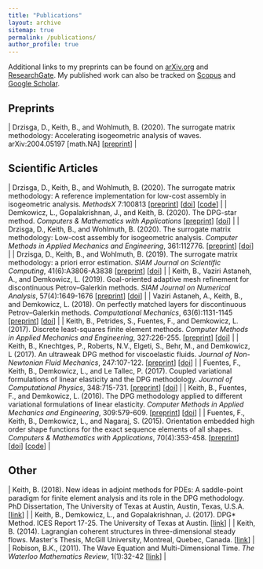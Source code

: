 ```yaml
---
title: "Publications"
layout: archive
sitemap: true
permalink: /publications/
author_profile: true
---
```


Additional links to my preprints can be found on [arXiv.org](https://arxiv.org/find/math/1/au:+Keith_B/0/1/0/all/0/1) and [ResearchGate](https://www.researchgate.net/profile/Brendan_Keith).
My published work can also be tracked on [Scopus](https://www.scopus.com/authid/detail.uri?authorId=56699706400) and [Google Scholar](https://scholar.google.com/citations?user=vcSEoi4AAAAJ&hl=en).

## Preprints

| Drzisga, D., Keith, B., and Wohlmuth, B. (2020). The surrogate matrix methodology: Accelerating isogeometric analysis of waves. arXiv:2004.05197 [math.NA] [[preprint](https://arxiv.org/abs/2004.05197)] |

## Scientific Articles

| Drzisga, D., Keith, B., and Wohlmuth, B. (2020). The surrogate matrix methodology: A reference implementation for low-cost assembly in isogeometric analysis. _MethodsX_ 7:100813 [[preprint](https://arxiv.org/abs/1909.04029)] [[doi](https://doi.org/10.1016/j.mex.2020.100813)] [[code](https://doi.org/10.5281/zenodo.3402341)] |
| Demkowicz, L., Gopalakrishnan, J., and Keith, B. (2020). The DPG-star method. _Computers & Mathematics with Applications_ [[preprint](https://arxiv.org/abs/1809.03153)] [[doi](https://doi.org/10.1016/j.camwa.2020.01.012)] |
| Drzisga, D., Keith, B., and Wohlmuth, B. (2020). The surrogate matrix methodology: Low-cost assembly for isogeometric analysis. _Computer Methods in Applied Mechanics and Engineering_, 361:112776. [[preprint](https://arxiv.org/abs/1904.06971)] [[doi](https://doi.org/10.1016/j.cma.2019.112776)] |
| Drzisga, D., Keith, B., and Wohlmuth, B. (2019). The surrogate matrix methodology: a priori error estimation. _SIAM Journal on Scientific Computing_, 41(6):A3806-A3838 [[preprint](https://arxiv.org/abs/1902.07333)] [[doi](https://doi.org/10.1137/18M1226580)] |
| Keith, B., Vaziri Astaneh, A., and Demkowicz, L. (2019). Goal-oriented adaptive mesh refinement for discontinuous Petrov–Galerkin methods. _SIAM Journal on Numerical Analysis_, 57(4):1649-1676 [[preprint](https://arxiv.org/abs/1711.01996)] [[doi](https://doi.org/10.1137/18M1181754)] |
| Vaziri Astaneh, A., Keith, B., and Demkowicz, L. (2018). On perfectly matched layers for discontinuous Petrov–Galerkin methods. _Computational Mechanics_, 63(6):1131-1145 [[preprint](https://arxiv.org/abs/1804.04496)] [[doi](https://doi.org/10.1007/s00466-018-1640-3)] |
| Keith, B., Petrides, S., Fuentes, F., and Demkowicz, L. (2017). Discrete least-squares finite element methods. _Computer Methods in Applied Mechanics and Engineering_, 327:226-255. [[preprint](https://arxiv.org/abs/1705.02078)] [[doi](https://doi.org/10.1016/j.cma.2017.08.043)] |
| Keith, B., Knechtges, P., Roberts, N.V., Elgeti, S., Behr, M., and Demkowicz, L (2017). An ultraweak DPG method for viscoelastic fluids. _Journal of Non-Newtonian Fluid Mechanics_, 247:107-122. [[preprint](https://arxiv.org/abs/1612.03124)] [[doi](https://doi.org/10.1016/j.jnnfm.2017.06.006)] |
| Fuentes, F., Keith, B., Demkowicz, L., and Le Tallec, P. (2017). Coupled variational formulations of linear elasticity and the DPG methodology. _Journal of Computational Physics_, 348:715-731. [[preprint](https://arxiv.org/abs/1609.08180)] [[doi](https://doi.org/10.1016/j.jcp.2017.07.051)] |
| Keith, B., Fuentes, F., and Demkowicz, L. (2016). The DPG methodology applied to different variational formulations of linear elasticity. _Computer Methods in Applied Mechanics and Engineering_, 309:579-609. [[preprint](https://arxiv.org/abs/1601.07937)] [[doi](https://doi.org/10.1016/j.cma.2016.05.034)] |
| Fuentes, F., Keith, B., Demkowicz, L., and Nagaraj, S. (2015). Orientation embedded high order shape functions for the exact sequence elements of all shapes. _Computers & Mathematics with Applications_, 70(4):353-458. [[preprint](https://arxiv.org/abs/1504.03025)] [[doi](https://doi.org/10.1016/j.camwa.2015.04.027)] [[code](https://github.com/libESEAS/ESEAS)] |


## Other

| Keith, B. (2018). New ideas in adjoint methods for PDEs: A saddle-point paradigm for finite element analysis and its role in the DPG methodology. PhD Dissertation, The University of Texas at Austin, Austin, Texas, U.S.A. [[link](http://hdl.handle.net/2152/68919)] |
| Keith, B., Demkowicz, L., and Gopalakrishnan, J. (2017). DPG* Method. ICES Report 17-25. The University of Texas at Austin. [[link](https://www.ices.utexas.edu/media/reports/2017/1725.pdf)] |
| Keith, B. (2014). Lagrangian coherent structures in three-dimensional steady flows. Master's Thesis, McGill University, Montreal, Quebec, Canada. [[link](http://digitool.Library.McGill.CA:80/R/-?func=dbin-jump-full&object_id=121521&silo_library=GEN01)] |
| Robison, B.K., (2011). The Wave Equation and Multi-Dimensional Time. _The Waterloo Mathematics Review_, 1(1):32-42 [[link](http://mathreview.uwaterloo.ca/archive/voli/1/robison.pdf)] |
